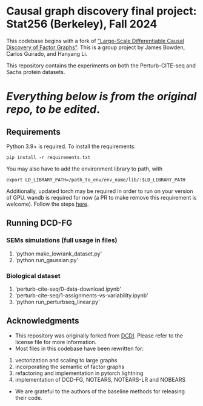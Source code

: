 # Causal graph discovery final project: Stat256 (Berkeley), Fall 2024

This codebase begins with a fork of ["Large-Scale Differentiable Causal Discovery of Factor Graphs"](https://github.com/Genentech/dcdfg/tree/main).
This is a group project by James Bowden, Carlos Guirado, and Hanyang Li.

This repository contains the experiments on both the Perturb-CITE-seq and Sachs protein datasets.

# *Everything below is from the original repo, to be edited*.

## Requirements

Python 3.9+ is required. To install the requirements:
```setup
pip install -r requirements.txt
```
You may also have to add the environment library to path, with 
```
export LD_LIBRARY_PATH=/path_to_env/env_name/lib/:$LD_LIBRARY_PATH
```
Additionally, updated torch may be required in order to run on your version of GPU.
wandb is required for now (a PR to make remove this requirement is welcome). Follow the steps [here](https://docs.wandb.ai/quickstart).


## Running DCD-FG

### SEMs simulations (full usage in files)
1. 'python make_lowrank_dataset.py'
2. 'python run_gaussian.py'
### Biological dataset
1. 'perturb-cite-seq/0-data-download.ipynb'
1. 'perturb-cite-seq/1-assignments-vs-variability.ipynb'
2. 'python run_perturbseq_linear.py'

## Acknowledgments
- This repository was originally forked from [DCDI](https://github.com/slachapelle/dcdi). Please refer to the license file for more information.
- Most files in this codebase have been rewritten for:
1. vectorization and scaling to large graphs
2. incorporating the semantic of factor graphs
3. refactoring and implementation in pytorch lightning
4. implementation of DCD-FG, NOTEARS, NOTEARS-LR and NOBEARS
- We are grateful to the authors of the baseline methods for releasing their code.
